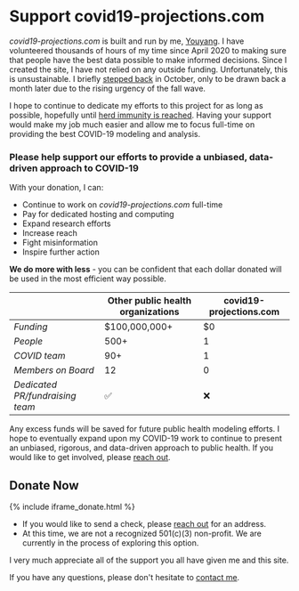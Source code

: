 # Support covid19-projections.com

*covid19-projections.com* is built and run by me, [Youyang](https://youyanggu.com). I have volunteered thousands of hours of my time since April 2020 to making sure that people have the best data possible to make informed decisions. Since I created the site, I have not relied on any outside funding. Unfortunately, this is unsustainable. I briefly [stepped back](https://youyanggu.com/blog/six-months-later) in October, only to be drawn back a month later due to the rising urgency of the fall wave.

I hope to continue to dedicate my efforts to this project for as long as possible, hopefully until [herd immunity is reached](/path-to-herd-immunity). Having your support would make my job much easier and allow me to focus full-time on providing the best COVID-19 modeling and analysis.

### Please help support our efforts to provide a unbiased, data-driven approach to COVID-19

With your donation, I can:

- Continue to work on *covid19-projections.com* full-time
- Pay for dedicated hosting and computing
- Expand research efforts
- Increase reach
- Fight misinformation
- Inspire further action

**We do more with less** - you can be confident that each dollar donated will be used in the most efficient way possible.

| | Other public health organizations | covid19-projections.com | 
| --- | --- | --- |
| *Funding* | $100,000,000+ | $0 |
| *People* | 500+ | 1 |
| *COVID team* | 90+ | 1 |
| *Members on Board* | 12 | 0 |
| *Dedicated PR/fundraising team* | ✅ | ❌ |

Any excess funds will be saved for future public health modeling efforts. I hope to eventually expand upon my COVID-19 work to continue to present an unbiased, rigorous, and data-driven approach to public health. If you would like to get involved, please [reach out](https://youyanggu.com/contact).

## Donate Now

{% include iframe_donate.html %}

- If you would like to send a check, please [reach out](/contact) for an address.
- At this time, we are not a recognized 501(c)(3) non-profit. We are currently in the process of exploring this option.

I very much appreciate all of the support you all have given me and this site.

If you have any questions, please don't hesitate to [contact me](/contact).
